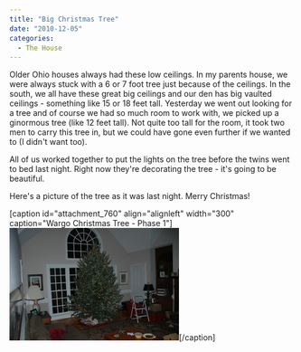 ```yaml
---
title: "Big Christmas Tree"
date: "2010-12-05"
categories: 
  - The House
---
```


Older Ohio houses always had these low ceilings. In my parents house, we were always stuck with a 6 or 7 foot tree just because of the ceilings. In the south, we all have these great big ceilings and our den has big vaulted ceilings - something like 15 or 18 feet tall. Yesterday we went out looking for a tree and of course we had so much room to work with, we picked up a ginormous tree (like 12 feet tall). Not quite too tall for the room, it took two men to carry this tree in, but we could have gone even further if we wanted to (I didn't want too).

All of us worked together to put the lights on the tree before the twins went to bed last night. Right now they're decorating the tree - it's going to be beautiful.

Here's a picture of the tree as it was last night. Merry Christmas!

\[caption id="attachment\_760" align="alignleft" width="300" caption="Wargo Christmas Tree - Phase 1"\][![Wargo Christmas Tree](images/Christmas-Tree-1-300x199.jpg "Wargo Christmas Tree")](http://www.thewargos.com/wp-content/uploads/2010/12/Christmas-Tree-1.jpg)\[/caption\]
